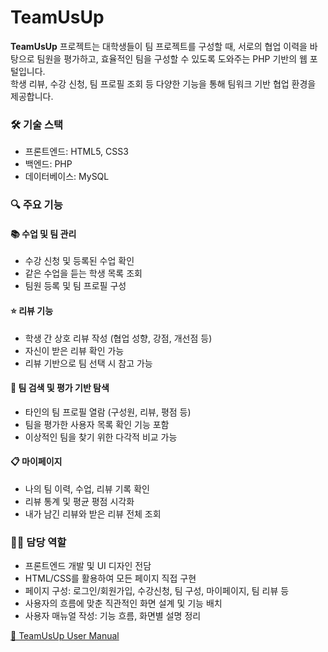 # TeamUsUp

**TeamUsUp** 프로젝트는 대학생들이 팀 프로젝트를 구성할 때, 서로의 협업 이력을 바탕으로 팀원을 평가하고, 효율적인 팀을 구성할 수 있도록 도와주는 PHP 기반의 웹 포털입니다.  
학생 리뷰, 수강 신청, 팀 프로필 조회 등 다양한 기능을 통해 팀워크 기반 협업 환경을 제공합니다.

### 🛠️ 기술 스택
- 프론트엔드: HTML5, CSS3
- 백엔드: PHP
- 데이터베이스: MySQL 

### 🔍 주요 기능
#### 📚 수업 및 팀 관리
- 수강 신청 및 등록된 수업 확인
- 같은 수업을 듣는 학생 목록 조회
- 팀원 등록 및 팀 프로필 구성

#### ⭐ 리뷰 기능
- 학생 간 상호 리뷰 작성 (협업 성향, 강점, 개선점 등)
- 자신이 받은 리뷰 확인 가능
- 리뷰 기반으로 팀 선택 시 참고 가능

#### 👀 팀 검색 및 평가 기반 탐색
- 타인의 팀 프로필 열람 (구성원, 리뷰, 평점 등)
- 팀을 평가한 사용자 목록 확인 기능 포함
- 이상적인 팀을 찾기 위한 다각적 비교 가능

#### 📋 마이페이지
- 나의 팀 이력, 수업, 리뷰 기록 확인
- 리뷰 통계 및 평균 평점 시각화
- 내가 남긴 리뷰와 받은 리뷰 전체 조회

### 👨‍💻 담당 역할
- 프론트엔드 개발 및 UI 디자인 전담
- HTML/CSS를 활용하여 모든 페이지 직접 구현
- 페이지 구성: 로그인/회원가입, 수강신청, 팀 구성, 마이페이지, 팀 리뷰 등
- 사용자의 흐름에 맞춘 직관적인 화면 설계 및 기능 배치
- 사용자 매뉴얼 작성: 기능 흐름, 화면별 설명 정리

[📓 TeamUsUp User Manual](https://mia-projects.notion.site/TeamUsUp-User-Manual-aeeffabe22244f5e93cd6d51facf9cfe)
